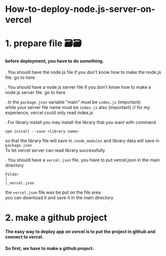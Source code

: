 # How-to-deploy-node.js-server-on-vercel

# 1. prepare file 🗃️🗃️


#### before deployment, you have to do something.  


. You should have the node.js file
if you don't know how to make the node.js file. go to here


. You should have a node.js server file
if you don't know how to make a node.js server file. go to here


. In the ```` package.json ````
variable "main" must be ```` index.js ```` (important)  
while your server file name must be ```` index.js ```` also (important)
// for my experience, vercel could only read index.js


. For library install
you may install the library that you want with command
````
npm install --save <library name>
````
so that the library file will save in ```` /node_modules ```` and library data will save in ```` package.json ````  
To let vercel server can read library successfully  


. You should have a ```` vercel.json ```` file.
you have to put vercel.json in the main directory
````
Folder
|
|_vercel.json
````
the ````vercel.json```` file was be put on the file area  
you can download it and save it in the main directory


# 2. make a github project


#### The easy way to deploy app on vercel is to put the project in github and connect to vercel.  
#### So first, we have to make a github project.  
